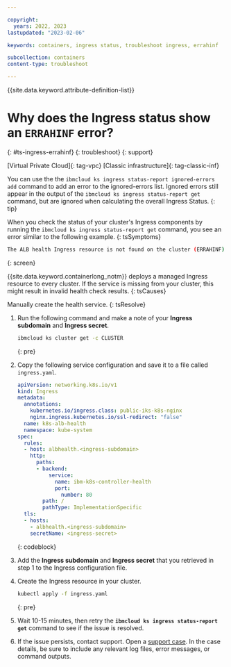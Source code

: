 ```yaml
---

copyright:
  years: 2022, 2023
lastupdated: "2023-02-06"

keywords: containers, ingress status, troubleshoot ingress, errahinf

subcollection: containers
content-type: troubleshoot

---
```


{{site.data.keyword.attribute-definition-list}}



# Why does the Ingress status show an `ERRAHINF` error?
{: #ts-ingress-errahinf}
{: troubleshoot}
{: support}

[Virtual Private Cloud]{: tag-vpc} [Classic infrastructure]{: tag-classic-inf}

You can use the the `ibmcloud ks ingress status-report ignored-errors add` command to add an error to the ignored-errors list. Ignored errors still appear in the output of the `ibmcloud ks ingress status-report get` command, but are ignored when calculating the overall Ingress Status.
{: tip}

When you check the status of your cluster's Ingress components by running the `ibmcloud ks ingress status-report get` command, you see an error similar to the following example.
{: tsSymptoms}

```sh
The ALB health Ingress resource is not found on the cluster (ERRAHINF).
```
{: screen}

{{site.data.keyword.containerlong_notm}} deploys a managed Ingress resource to every cluster. If the service is missing from your cluster, this might result in invalid health check results.
{: tsCauses}

Manually create the health service.
{: tsResolve}

1. Run the following command and make a note of your **Ingress subdomain** and **Ingress secret**.
    ```sh
    ibmcloud ks cluster get -c CLUSTER
    ```
    {: pre}

1. Copy the following service configuration and save it to a file called `ingress.yaml`. 

    ```yaml
    apiVersion: networking.k8s.io/v1
    kind: Ingress
    metadata:
      annotations:
        kubernetes.io/ingress.class: public-iks-k8s-nginx
        nginx.ingress.kubernetes.io/ssl-redirect: "false"
      name: k8s-alb-health
      namespace: kube-system
    spec:
      rules:
      - host: albhealth.<ingress-subdomain>
        http:
          paths:
          - backend:
              service:
                name: ibm-k8s-controller-health
                port:
                  number: 80
            path: /
            pathType: ImplementationSpecific
      tls:
      - hosts:
        - albhealth.<ingress-subdomain>
        secretName: <ingress-secret>
    ```
    {: codeblock}

1. Add the **Ingress subdomain** and **Ingress secret** that you retrieved in step 1 to the Ingress configuration file.

1. Create the Ingress resource in your cluster.

    ```sh
    kubectl apply -f ingress.yaml
    ```
    {: pre}
    
1. Wait 10-15 minutes, then retry the **`ibmcloud ks ingress status-report get`** command to see if the issue is resolved.

1. If the issue persists, contact support. Open a [support case](/docs/get-support?topic=get-support-using-avatar). In the case details, be sure to include any relevant log files, error messages, or command outputs.

